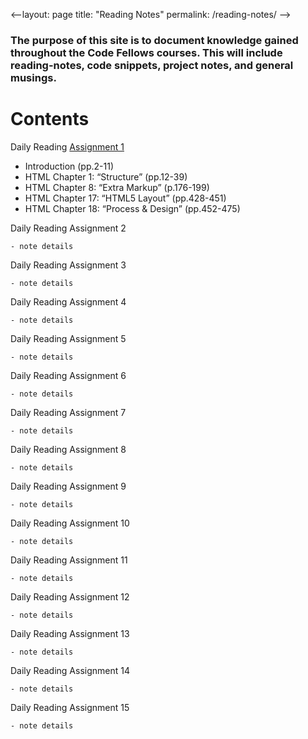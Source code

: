
<--layout: page
title: "Reading Notes"
permalink: /reading-notes/
-->



### The purpose of this site is to document knowledge gained throughout the Code Fellows courses. This will include reading-notes, code snippets, project notes, and general musings.

# Contents
  
  
  Daily Reading [Assignment 1](class-01.md)
  
   * Introduction (pp.2-11)
   * HTML Chapter 1: “Structure” (pp.12-39)
   * HTML Chapter 8: “Extra Markup” (p.176-199)
   * HTML Chapter 17: “HTML5 Layout” (pp.428-451)
   * HTML Chapter 18: “Process & Design” (pp.452-475)
  
   Daily Reading Assignment 2
    
    - note details 

   Daily Reading Assignment 3
   
    - note details

   Daily Reading Assignment 4
    
    - note details
     
   Daily Reading Assignment 5
    
    - note details
     
   Daily Reading Assignment 6
    
    - note details

   Daily Reading Assignment 7
    
    - note details

   Daily Reading Assignment 8
    
    - note details

   Daily Reading Assignment 9
    
    - note details

   Daily Reading Assignment 10
    
    - note details

   Daily Reading Assignment 11
    
    - note details

   Daily Reading Assignment 12
    
    - note details

   Daily Reading Assignment 13
    
    - note details

   Daily Reading Assignment 14
    
    - note details

   Daily Reading Assignment 15
    
    - note details



